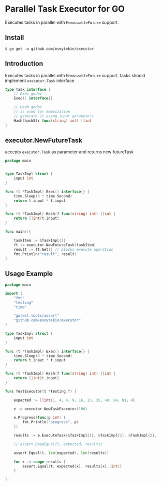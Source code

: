 # Parallel Task Executor for GO

Executes tasks in parallel with `MemoizableFuture` support.

## Install

`$ go get -u github.com/esoytekin/executor`

## Introduction

Executes tasks in parallel with `MemoizableFuture` support.
tasks should implement `executor.Task` interface

```go
type Task interface {
	// Exec godoc
	Exec() interface{}

	// Hash godoc
	// is used for memoization
	// generate it using input parameters
	Hash(hashStr func(string) int) []int
}

```

## executor.NewFutureTask

accepts `executor.Task` as parameter and returns new futureTask

```go
package main


type TaskImpl struct {
	input int
}

func (t *TaskImpl) Exec() interface{} {
	time.Sleep(3 * time.Second)
	return t.input * t.input
}

func (t *TaskImpl) Hash(f func(string) int) []int {
	return []int{t.input}
}

func main(){

    taskItem := &TaskImpl{1}
    ft := executor.NewFutureTask(taskItem)
    result := ft.Get() // blocks execute operation
    fmt.Println("result", result)
}
```

## Usage Example

```go
package main

import (
	"fmt"
	"testing"
	"time"

	"gotest.tools/assert"
    "github.com/esoytekin/executor"
)

type TaskImpl struct {
	input int
}

func (t *TaskImpl) Exec() interface{} {
	time.Sleep(3 * time.Second)
	return t.input * t.input
}

func (t *TaskImpl) Hash(f func(string) int) []int {
	return []int{t.input}
}

func TestExecutor(t *testing.T) {

	expected := []int{1, 4, 4, 9, 16, 25, 36, 49, 64, 81, 4}

	e := executor.NewTaskExecutor(100)

	e.Progress(func(p int) {
		fmt.Println("progress", p)
	})

	results := e.ExecuteTask(&TaskImpl{1}, &TaskImpl{2}, &TaskImpl{2}, &TaskImpl{3}, &TaskImpl{4}, &TaskImpl{5}, &TaskImpl{6}, &TaskImpl{7}, &TaskImpl{8}, &TaskImpl{9}, &TaskImpl{2})

	// assert.DeepEqual(t, expected, results)

	assert.Equal(t, len(expected), len(results))

	for x := range results {
		assert.Equal(t, expected[x], results[x].(int))
	}

}

```
